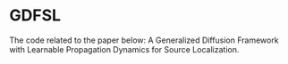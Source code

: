 # GDFSL

The code related to the paper below: A Generalized Diffusion Framework with Learnable Propagation Dynamics for Source Localization.
